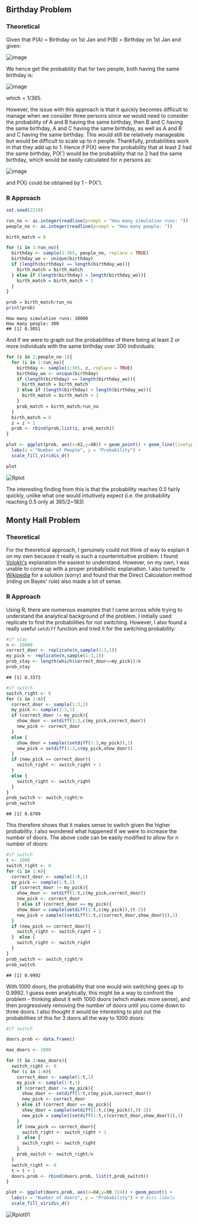 ## Birthday Problem 

### Theoretical 

Given that P(A) = Birthday on 1st Jan and P(B) = Birthday on 1st Jan and given:

![image](https://user-images.githubusercontent.com/68678549/96849088-c4cf6a00-1487-11eb-9fb1-895e02aeff2f.png)

We hence get the probability that for two people, both having the same birthday is:

![image](https://user-images.githubusercontent.com/68678549/96849261-fa745300-1487-11eb-8814-1973ad0f37db.png)

which = 1/365. 

However, the issue with this approach is that it quickly becomes difficult to manage when we consider three persons since we would need to consider the probability of A and B having the same birthday, then B and C having the same birthday, A and C having the same birthday, as well as A and B and C having the same birthday. This would still be relatively manageable but would be difficult to scale up to *n* people. Thankfully, probabilities work in that they add up to 1. Hence if P(X) were the probability that at least 2 had the same birthday, P(X') would be the probability that no 2 had the same birthday, which would be easily calculated for *n* persons as:

![image](https://user-images.githubusercontent.com/68678549/96850087-fe54a500-1488-11eb-9651-cd104dbc39cb.png)

and P(X) could be obtained by 1 - P(X'). 

### R Approach

```R
set.seed(2210)

run_no <- as.integer(readline(prompt = "How many simulation runs: "))
people_no <- as.integer(readline(prompt = "How many people: "))

birth_match = 0

for (i in 1:run_no){
  birthday <- sample(1:365, people_no, replace = TRUE)
  birthday_wo <- unique(birthday)
  if (length(birthday) == length(birthday_wo)){
    birth_match = birth_match
  } else if (length(birthday) > length(birthday_wo)){
    birth_match = birth_match + 1
  }
}

prob = birth_match/run_no
print(prob)
```

```
How many simulation runs: 10000
How many people: 300
## [1] 0.5051
```

And if we were to graph out the probabilities of there being at least 2 or more individuals with the same birthday over 300 individuals:

```R
for (z in 2:people_no-1){
  for (i in 1:run_no){
    birthday <- sample(1:365, z, replace = TRUE)
    birthday_wo <- unique(birthday)
    if (length(birthday) == length(birthday_wo)){
      birth_match = birth_match
    } else if (length(birthday) > length(birthday_wo)){
      birth_match = birth_match + 1
    }
    prob_match = birth_match/run_no
  }
  birth_match = 0
  z = z + 1
  prob <- rbind(prob,list(z, prob_match))
}

plot <- ggplot(prob, aes(x=X2,y=X0)) + geom_point() + geom_line(linetype="solid",color="red",size=1) +
  labs(x = "Number of People", y = "Probability") + 
  scale_fill_viridis_d()

plot
```

![Rplot](https://user-images.githubusercontent.com/68678549/96858831-598b9500-1493-11eb-9aaa-e7b9c865e6d1.png)

The interesting finding from this is that the probability reaches 0.5 fairly quickly, unlike what one would intuitively expect (i.e. the probability reaching 0.5 only at 365/2~183)

## Monty Hall Problem

### Theoretical

For the theoretical approach, I genuinely could not think of way to explain it on my own because it really is such a counterintuitive problem. I found [Volokh's](https://www.washingtonpost.com/news/volokh-conspiracy/wp/2015/03/02/an-easy-answer-to-the-infamous-monty-hall-problem/) explanation the easiest to understand. However, on my own, I was unable to come up with a proper probabilistic explanation. I also turned to [Wikipedia](https://en.wikipedia.org/wiki/Monty_Hall_problem#Direct_calculation) for a solution (sorry) and found that the Direct Calculation method (riding on Bayes' rule) also made a lot of sense. 

### R Approach

Using R, there are numerous examples that I came across while trying to understand the analytical background of the problem. I initially used replicate to find the probabilities for not switching. However, I also found a really useful `setdiff` function and tried it for the switching probability: 

```R
#if stay
n <- 10000
correct_door <- replicate(n,sample(1:3,1))
my_pick <- replicate(n,sample(1:3,1))
prob_stay <- length(which(correct_door==my_pick))/n
prob_stay
```
```
## [1] 0.3373
```

```R
#if switch
switch_right <- 0
for (i in 1:n){
  correct_door <- sample(1:3,1)
  my_pick <- sample(1:3,1)
  if (correct_door != my_pick){
    show_door <- setdiff(1:3,c(my_pick,correct_door))
    new_pick <- correct_door
  }
  else {
    show_door = sample((setdiff(1:3,my_pick)),1)
    new_pick = setdiff(1:3,c(my_pick,show_door))
  } 
  if (new_pick == correct_door){
    switch_right <- switch_right + 1
  }
  else {
    switch_right <- switch_right
  }
}
prob_switch <- switch_right/n
prob_switch
```

 ```
## [1] 0.6709
 ```

This therefore shows that it makes sense to switch given the higher probability. I also wondered what happened if we were to increase the number of doors. The above code can be easily modified to allow for *n* number of doors:

```R
#if switch
t <- 1000
switch_right <- 0
for (i in 1:n){
  correct_door <- sample(1:t,1)
  my_pick <- sample(1:t,1)
  if (correct_door != my_pick){
    show_door <- setdiff(1:t,c(my_pick,correct_door))
    new_pick <- correct_door
    } else if (correct_door == my_pick){
    show_door = sample(setdiff(1:t,c(my_pick)),(t-2))
    new_pick = sample((setdiff(1:t,c(correct_door,show_door))),1)
  } 
  if (new_pick == correct_door){
    switch_right <- switch_right + 1
  }  else {
    switch_right <- switch_right
  }
}
prob_switch <- switch_right/n
prob_switch
```

```
## [1] 0.9992
```

With 1000 doors, the probability that one would win switching goes up to 0.9992. I guess even analytically, this might be a way to confront the problem - thinking about it with 1000 doors (which makes more sense), and then progressively removing the number of doors until you come down to three doors. I also thought it would be interesting to plot out the probabilities of this for 3 doors all the way to 1000 doors:

```R
#if switch

doors.prob <- data.frame()

max_doors <- 1000

for (t in 3:max_doors){
  switch_right <- 0
  for (i in 1:n){
    correct_door <- sample(1:t,1)
    my_pick <- sample(1:t,1)
    if (correct_door != my_pick){
      show_door <- setdiff(1:t,c(my_pick,correct_door))
      new_pick <- correct_door
    } else if (correct_door == my_pick){
      show_door = sample(setdiff(1:t,c(my_pick)),(t-2))
      new_pick = sample((setdiff(1:t,c(correct_door,show_door))),1)
    } 
    if (new_pick == correct_door){
      switch_right <- switch_right + 1
    }  else {
      switch_right <- switch_right
    }
    prob_switch <- switch_right/n
  }
  switch_right <- 0 
  t = t + 1
  doors.prob <- rbind(doors.prob, list(t,prob_switch))
}

plot <- ggplot(doors.prob, aes(x=X4,y=X0.724)) + geom_point() +
  labs(x = "Number of doors", y = "Probability") + # Axis labels
  scale_fill_viridis_d()
```

![Rplot01](https://user-images.githubusercontent.com/68678549/96888392-26a7c800-14b8-11eb-995c-2c45073f2127.png)



 